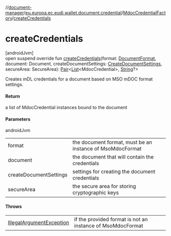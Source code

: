 //[document-manager](../../../index.md)/[eu.europa.ec.eudi.wallet.document.credential](../index.md)/[MdocCredentialFactory](index.md)/[createCredentials](create-credentials.md)

# createCredentials

[androidJvm]\
open suspend override fun [createCredentials](create-credentials.md)(format: [DocumentFormat](../../eu.europa.ec.eudi.wallet.document.format/-document-format/index.md), document: Document, createDocumentSettings: [CreateDocumentSettings](../../eu.europa.ec.eudi.wallet.document/-create-document-settings/index.md), secureArea: SecureArea): [Pair](https://kotlinlang.org/api/latest/jvm/stdlib/kotlin-stdlib/kotlin/-pair/index.html)&lt;[List](https://kotlinlang.org/api/latest/jvm/stdlib/kotlin-stdlib/kotlin.collections/-list/index.html)&lt;MdocCredential&gt;, [String](https://kotlinlang.org/api/latest/jvm/stdlib/kotlin-stdlib/kotlin/-string/index.html)?&gt;

Creates mDL credentials for a document based on MSO mDOC format settings.

#### Return

a list of MdocCredential instances bound to the document

#### Parameters

androidJvm

| | |
|---|---|
| format | the document format, must be an instance of MsoMdocFormat |
| document | the document that will contain the credentials |
| createDocumentSettings | settings for creating the document credentials |
| secureArea | the secure area for storing cryptographic keys |

#### Throws

| | |
|---|---|
| [IllegalArgumentException](https://developer.android.com/reference/kotlin/java/lang/IllegalArgumentException.html) | if the provided format is not an instance of MsoMdocFormat |
